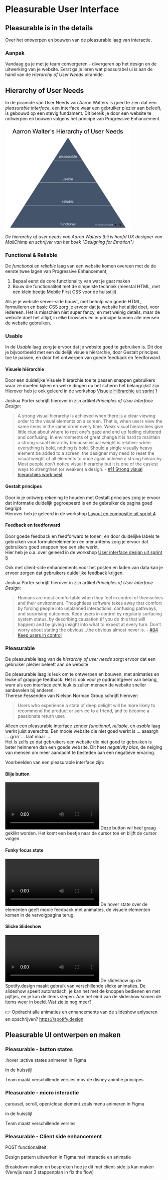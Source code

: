 # Pleasurable User Interface

## Pleasurable is in the details
Over het ontwerpen en bouwen van de pleasurable laag van interactie.

### Aanpak
Vandaag ga je met je team convergeren - divergeren op het design en de uitwerking van je website. Eerst ga je leren wat pleasurabel ui is aan de hand van de _Hierarchy of User Needs_ piramide.


## Hierarchy of User Needs
In de piramide van User Needs van Aaron Walters is goed te zien dat een _pleasurable interface_, een interface waar een gebruiker plezier aan beleeft, is gebouwd op een stevig fundament. Dit bereik je door een website te ontwerpen en bouwen volgens het principe van Progressive Enhancement.

<img src="aarron-walter-user-needs.png" alt="piramide van user needs" width="400"> 

*De hierarchy of user needs van Aaron Walters (hij is hoofd UX designer van MailChimp en schrijver van het boek "Designing for Emotion")*

### Functional & Reliable
De _functional_ en _reliable_ laag van een website komen overeen met de de eerste twee lagen van Progressive Enhancement,

1. Bepaal eerst de core functionality van wat je gaat maken
2. Bouw die functionaliteit met de simpelste techniek (meestal HTML, met een klein beetje Mobile First CSS voor de huisstijl)

Als je je website server-side bouwt, met behulp van goede HTML, formulieren en basic CSS zorg je ervoor dat je website het altijd doet, voor iedereen. Het is misschien niet super fancy, en met weinig details, maar de website doet het altijd, in elke browsers en in principe kunnen alle mensen de website gebruiken.

### Usable
In de *Usable* laag zorg je ervoor dat je website goed te gebruiken is. Dit doe je bijvoorbeeld met een duidelijk visuele hiërarchie, door Gestalt principes toe te passen, en door het ontwerpen van goede feedback en feedforward.

#### Visuele hiërarchie
Door een duidelijke Visuele hiërarchie toe te passen snappen gebruikers waar ze moeten kijken en welke dingen op het scherm het belangrijkst zijn.
<br>Hierover heb je ook geleerd in de workshop [Visuele Hiërarchie uit sprint 1](https://github.com/fdnd-task/your-tribe-squad-page/blob/main/docs/visuele-hierarchie.md)

Joshua Porter schrijft hierover in zijn artikel _Principles of User Interface Design_:
>A strong visual hierarchy is achieved when there is a clear viewing order to the visual elements on a screen. That is, when users view the same items in the same order every time. Weak visual hierarchies give little clue about where to rest one's gaze and end up feeling cluttered and confusing. In environments of great change it is hard to maintain a strong visual hierarchy because visual weight is relative: when everything is bold, nothing is bold. Should a single visually heavy element be added to a screen, the designer may need to reset the visual weight of all elements to once again achieve a strong hierarchy. Most people don't notice visual hierarchy but it is one of the easiest ways to strengthen (or weaken) a design. - [#11 Strong visual hierarchies work best](http://bokardo.com/principles-of-user-interface-design/)

#### Gestalt principes 
Door in je ontwerp rekening te houden met Gestalt principes zorg je ervoor dat informatie duidelijk gegroepeerd is en de gebruiker de pagina goed begrijpt.
<br>Hierover heb je geleerd in de workshop [Layout en compositie uit sprint 4](https://github.com/fdnd-task/look-and-feel-corporate-identity/blob/main/docs/layout-en-compositie.md)

#### Feedback en feedforward
Door goede feedback en feedforward te tonen, en door duidelijke labels te gebruiken voor formulierelementen en menu-items zorg je ervoor dat gebruikers goed snappen hoe een site werkt.
<br>Hier heb je o.a. over geleerd in de workshop [User interface design uit sprint 5](https://github.com/fdnd-task/look-and-feel-corporate-identity/blob/main/docs/layout-en-compositie.md)

Ook met client-side enhancements voor het posten en laden van data kan je ervoor zorgen dat gebruikers duidelijke feedback krijgen.

Joshua Porter schrijft hierover in zijn artikel _Principles of User Interface Design_:
>Humans are most comfortable when they feel in control of themselves and their environment. Thoughtless software takes away that comfort by forcing people into unplanned interactions, confusing pathways, and surprising outcomes. Keep users in control by regularly surfacing system status, by describing causation (if you do this that will happen) and by giving insight into what to expect at every turn. Don't worry about stating the obvious…the obvious almost never is. - [#04 Keep users in control](http://bokardo.com/principles-of-user-interface-design/)

### Pleasurable
De pleasurable laag van de _hierarchy of user needs_ zorgt ervoor dat een gebruiker plezier beleeft aan de website.

<!--
Voorbeeld button die wil dat je erop klikt
focus animatie op item in een reeks (spotify)
veel te hip prototype voorbeeld micro interactie

Pleasurable: 
Animations
Tactile transitions or gestural commands
Microcopy (i.e. injecting humor & slang, predicting users’ questions in advance)
Beautiful, relevant high-resolution imagery
Sound interactions
-->

De pleasurable laag is leuk om te ontwerpen en bouwen, met animaties en leuke of grappige feedback. Het is ook voor je opdrachtgever van belang, wanr als een interface echt leuk is zullen mensen de website sneller aanbevelen bij anderen. 
<br>Therese Fessenden van Nielson Norman Group schrijft hierover:
> Users who experience a state of deep delight will be more likely to recommend the product or service to a friend, and to become a passionate return user.

Alleen een pleasurable interface zonder _functional_, _reliable_, en _usable_ laag werkt juist averechts. Een mooie website die niet goed werkt is ... aaaargh ... grrrr ... laat maar ....
<br>Het is zelfs zo dat gebruikers een website die niet goed te gebruiken is beter heinneren dan een goede website. Dit heet _negativity bias_, de neiging van mensen om meer aandacht te besteden aan een negatieve ervaring.

Voorbeelden van een pleasurable interface zijn:

#### Blije button

<video controls src="pleasurable-button.mp4" title=""></video>
Deze button wil heel graag geklikt worden. Het komt een beetje naar de cursor toe en blijft de cursor volgen.

#### Funky focus state

<video controls src="pleasurable-focus-state.mp4" title=""></video>
De hover state over de elementen geeft mooie feedback met animaties, de visuele elementen komen in de vervolgpagina terug. 

#### Slicke Slideshow

<video controls src="pleasurable-slideshow.mov" title=""></video>
De slideshow op de Spotify.design maakt gebruik van verschillende slicke animaties. De slideshow speelt automatisch, je kan het met de knoppen bedienen en met pijltjes, en je kan de items slepen. Aan het eind van de slideshow komen de items weer in beeld. Wat zie je nog meer?

👉 Opdracht alle animaties en enhancements van de slideshow anlyseren en opschrijven? https://spotify.design


## Pleasurable UI ontwerpen en maken

<!--
- Usability uitleggen
- Animatie principes van Disney (en perceived performance bron?)
- Hoe JS hierin verwerken?
- Clientside

- Prototyping in figma, verschillende versies: Duup end adjust. Animeren in Figma. 
-->


### Pleasurable - button states
:hover :active states animeren in Figma

In de huisstijl

Team maakt verschillende versies mbv de disney animtie principes



### Pleasurable - micro interactie
carousel, scroll, open/close element zoals menu
animeren in Figma

in de huisstijl

Team maakt verschillende versies



### Pleasurable - Client side enhancement
POST functionaliteit

Design pattern uitwerken in Figma
met interactie en animatie

Breakdown maken en bespreken hoe je dit met client-side js kan maken
(Verwijs naar 3 stappenplan in fix the flow)


